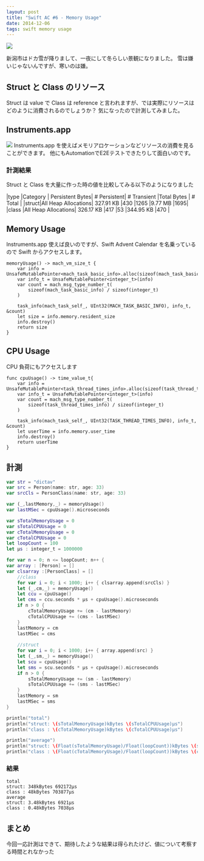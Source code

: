 ```yaml
---
layout: post
title: "Swift AC #6 - Memory Usage"
date: 2014-12-06
tags: swift memory usage
---
```


![](https://pbs.twimg.com/media/B4O9tRyCUAAOv3D.png)

新潟市はドカ雪が降りまして、一夜にして冬らしい景観になりました。
雪は嫌いじゃないんですが、寒いのは嫌。

## Struct と Class のリソース
Struct は value で Class は reference と言われますが、では実際にリソースはどのように消費されるのでしょうか？
気になったので計測してみました。

## Instruments.app

![](https://pbs.twimg.com/media/B4O9zECCcAI4ctu.png)
Instruments.app を使えばメモリアロケーションなどリソースの消費を見ることができます。
他にもAutomationでE2Eテストできたりして面白いのです。

### 計測結果

Struct と Class を大量に作った時の値を比較してみる以下のようになりました

|type  |Category            |	Persistent Bytes|	# Persistent|	# Transient	|Total Bytes	| # Total	|
|struct|All Heap Allocations|	327.91 KB	      |430	        |1265	        |9.77 MB	    |1695|
|class |All Heap Allocations|	326.17 KB	      |417	        |53	          |344.95 KB	  |470	|

## Memory Usage
Instruments.app 使えば良いのですが、Swift Advent Calendar を名乗っているので Swift からアクセスします。

```
memoryUsage() -> mach_vm_size_t {
    var info = UnsafeMutablePointer<mach_task_basic_info>.alloc(sizeof(mach_task_basic_info))
    var info_t = UnsafeMutablePointer<integer_t>(info)
    var count = mach_msg_type_number_t(
        sizeof(mach_task_basic_info) / sizeof(integer_t)
    )
    
    task_info(mach_task_self_, UInt32(MACH_TASK_BASIC_INFO), info_t, &count)
    let size = info.memory.resident_size
    info.destroy()
    return size
}
```

## CPU Usage

CPU 負荷にもアクセスします

```
func cpuUsage() -> time_value_t{
    var info = UnsafeMutablePointer<task_thread_times_info>.alloc(sizeof(task_thread_times_info))
    var info_t = UnsafeMutablePointer<integer_t>(info)
    var count = mach_msg_type_number_t(
        sizeof(task_thread_times_info) / sizeof(integer_t)
    )
    
    task_info(mach_task_self_, UInt32(TASK_THREAD_TIMES_INFO), info_t, &count)
    let userTime = info.memory.user_time
    info.destroy()
    return userTime
}
```

## 計測

```swift
var str = "dictav"
var src = Person(name: str, age: 33)
var srcCls = PersonClass(name: str, age: 33)

var (_,lastMemory,_) = memoryUsage()
var lastMSec = cpuUsage().microseconds

var sTotalMemoryUsage = 0
var sTotalCPUUsage = 0
var cTotalMemoryUsage = 0
var cTotalCPUUsage = 0
let loopCount = 100
let μs : integer_t = 1000000

for var n = 0; n <= loopCount; n++ {
var array : [Person] = []
var clsarray :[PersonClass] = []
    //class
    for var i = 0; i < 1000; i++ { clsarray.append(srcCls) }
    let (_,cm,_) = memoryUsage()
    let ccu = cpuUsage()
    let cms = ccu.seconds * μs + cpuUsage().microseconds
    if n > 0 {
        cTotalMemoryUsage += (cm - lastMemory)
        cTotalCPUUsage += (cms - lastMSec)
    }
    lastMemory = cm
    lastMSec = cms
    
    //struct
    for var i = 0; i < 1000; i++ { array.append(src) }
    let (_,sm,_) = memoryUsage()
    let scu = cpuUsage()
    let sms = scu.seconds * μs + cpuUsage().microseconds
    if n > 0 {
        sTotalMemoryUsage += (sm - lastMemory)
        sTotalCPUUsage += (sms - lastMSec)
    }
    lastMemory = sm
    lastMSec = sms
}

println("total")
println("struct: \(sTotalMemoryUsage)kBytes \(sTotalCPUUsage)μs")
println("class : \(cTotalMemoryUsage)kBytes \(cTotalCPUUsage)μs")

println("average")
println("struct: \(Float(sTotalMemoryUsage)/Float(loopCount))kBytes \(sTotalCPUUsage/loopCount)μs")
println("class : \(Float(cTotalMemoryUsage)/Float(loopCount))kBytes \(cTotalCPUUsage/loopCount)μs")
```

### 結果

```
total
struct: 348kBytes 692172μs
class : 48kBytes 703877μs
average
struct: 3.48kBytes 6921μs
class : 0.48kBytes 7038μs
```

## まとめ
今回一応計測はできて、期待したような結果は得られたけど、値について考察する時間とれなかった
